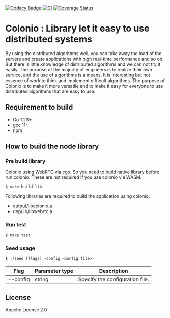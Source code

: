[![Codacy Badge](https://app.codacy.com/project/badge/Grade/f9a412edd15c4435bca3cc4fe161386f)](https://www.codacy.com/gh/llamerada-jp/colonio/dashboard?utm_source=github.com&amp;utm_medium=referral&amp;utm_content=llamerada-jp/colonio&amp;utm_campaign=Badge_Grade)
[![CI](https://github.com/llamerada-jp/colonio/workflows/CI/badge.svg)](https://github.com/llamerada-jp/colonio/actions?query=workflow%3ACI)
[![Coverage Status](https://coveralls.io/repos/github/llamerada-jp/colonio/badge.svg?branch=main)](https://coveralls.io/github/llamerada-jp/colonio?branch=main)

# Colonio : Library let it easy to use distributed systems

By using the distributed algorithms well, you can take away the load of the servers and create applications with high real-time performance and so on.
But there is little knowledge of distributed algorithms and we can not try it easily.
The purpose of the majority of engineers is to realize their own service, and the use of algorithms is a means.
It is interesting but not essence of work to think and implement difficult algorithms.
The purpose of Colonio is to make it more versatile and to make it easy for everyone to use distributed algorithms that are easy to use.

## Requirement to build

- Go 1.23+
- gcc 11+
- npm

## How to build the node library

### Pre build library

Colonio using WebRTC via cgo. So you need to build native library before run colonio.
These are not required if you use colonio via WASM.

```console
$ make build-lib
```

Following libraries are required to build the application using colonio.

- output/libcolonio.a
- dep/lib/libwebrtc.a

### Run test

```console
$ make test
```

### Seed usage

```
$ ./seed [flags] -config <config file>
```

| Flag     | Parameter type | Description                     |
| -------- | -------------- | ------------------------------- |
| --config | string         | Specify the configuration file. |


## License

Apache License 2.0
